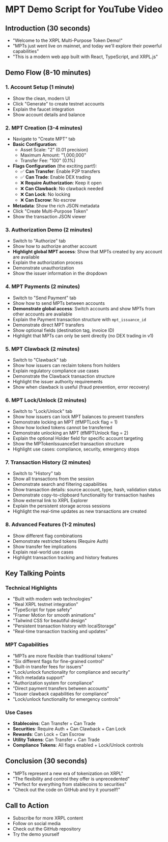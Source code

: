 # MPT Demo Script for YouTube Video

## Introduction (30 seconds)

- "Welcome to the XRPL Multi-Purpose Token Demo!"
- "MPTs just went live on mainnet, and today we'll explore their powerful capabilities"
- "This is a modern web app built with React, TypeScript, and XRPL.js"

## Demo Flow (8-10 minutes)

### 1. Account Setup (1 minute)

- Show the clean, modern UI
- Click "Generate" to create testnet accounts
- Explain the faucet integration
- Show account details and balance

### 2. MPT Creation (3-4 minutes)

- Navigate to "Create MPT" tab
- **Basic Configuration**:
  - Asset Scale: "2" (0.01 precision)
  - Maximum Amount: "1,000,000"
  - Transfer Fee: "100" (0.1%)
- **Flags Configuration** (the exciting part!):
  - ✅ **Can Transfer**: Enable P2P transfers
  - ✅ **Can Trade**: Enable DEX trading
  - ❌ **Require Authorization**: Keep it open
  - ❌ **Can Clawback**: No clawback needed
  - ❌ **Can Lock**: No locking
  - ❌ **Can Escrow**: No escrow
- **Metadata**: Show the rich JSON metadata
- Click "Create Multi-Purpose Token"
- Show the transaction JSON viewer

### 3. Authorization Demo (2 minutes)

- Switch to "Authorize" tab
- Show how to authorize another account
- **Highlight global MPT access**: Show that MPTs created by any account are available
- Explain the authorization process
- Demonstrate unauthorization
- Show the issuer information in the dropdown

### 4. MPT Payments (2 minutes)

- Switch to "Send Payment" tab
- Show how to send MPTs between accounts
- **Demonstrate global access**: Switch accounts and show MPTs from other accounts are available
- Explain the Payment transaction structure with `mpt_issuance_id`
- Demonstrate direct MPT transfers
- Show optional fields (destination tag, invoice ID)
- Highlight that MPTs can only be sent directly (no DEX trading in v1)

### 5. MPT Clawback (2 minutes)

- Switch to "Clawback" tab
- Show how issuers can reclaim tokens from holders
- Explain regulatory compliance use cases
- Demonstrate the Clawback transaction structure
- Highlight the issuer authority requirements
- Show when clawback is useful (fraud prevention, error recovery)

### 6. MPT Lock/Unlock (2 minutes)

- Switch to "Lock/Unlock" tab
- Show how issuers can lock MPT balances to prevent transfers
- Demonstrate locking an MPT (tfMPTLock flag = 1)
- Show how locked tokens cannot be transferred
- Demonstrate unlocking an MPT (tfMPTUnlock flag = 2)
- Explain the optional Holder field for specific account targeting
- Show the MPTokenIssuanceSet transaction structure
- Highlight use cases: compliance, security, emergency stops

### 7. Transaction History (2 minutes)

- Switch to "History" tab
- Show all transactions from the session
- Demonstrate search and filtering capabilities
- Show transaction details: source account, type, hash, validation status
- Demonstrate copy-to-clipboard functionality for transaction hashes
- Show external link to XRPL Explorer
- Explain the persistent storage across sessions
- Highlight the real-time updates as new transactions are created

### 8. Advanced Features (1-2 minutes)

- Show different flag combinations
- Demonstrate restricted tokens (Require Auth)
- Show transfer fee implications
- Explain real-world use cases
- Highlight transaction tracking and history features

## Key Talking Points

### Technical Highlights

- "Built with modern web technologies"
- "Real XRPL testnet integration"
- "TypeScript for type safety"
- "Framer Motion for smooth animations"
- "Tailwind CSS for beautiful design"
- "Persistent transaction history with localStorage"
- "Real-time transaction tracking and updates"

### MPT Capabilities

- "MPTs are more flexible than traditional tokens"
- "Six different flags for fine-grained control"
- "Built-in transfer fees for issuers"
- "Lock/unlock functionality for compliance and security"
- "Rich metadata support"
- "Authorization system for compliance"
- "Direct payment transfers between accounts"
- "Issuer clawback capabilities for compliance"
- "Lock/unlock functionality for emergency controls"

### Use Cases

- **Stablecoins**: Can Transfer + Can Trade
- **Securities**: Require Auth + Can Clawback + Can Lock
- **Rewards**: Can Lock + Can Escrow
- **Utility Tokens**: Can Transfer + Can Trade
- **Compliance Tokens**: All flags enabled + Lock/Unlock controls

## Conclusion (30 seconds)

- "MPTs represent a new era of tokenization on XRPL"
- "The flexibility and control they offer is unprecedented"
- "Perfect for everything from stablecoins to securities"
- "Check out the code on GitHub and try it yourself!"

## Call to Action

- Subscribe for more XRPL content
- Follow on social media
- Check out the GitHub repository
- Try the demo yourself
